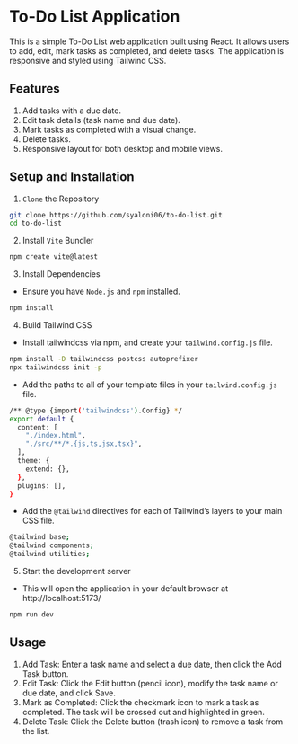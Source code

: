 # To-Do List Application
This is a simple To-Do List web application built using React. It allows users to add, edit, mark tasks as completed, and delete tasks. The application is responsive and styled using Tailwind CSS.
## Features
1. Add tasks with a due date.
2. Edit task details (task name and due date).
3. Mark tasks as completed with a visual change.
4. Delete tasks.
5. Responsive layout for both desktop and mobile views.
## Setup and Installation
1. `Clone` the Repository
``` bash
git clone https://github.com/syaloni06/to-do-list.git
cd to-do-list
```
2. Install `Vite` Bundler
``` bash
npm create vite@latest
```
3. Install Dependencies
- Ensure you have `Node.js` and `npm` installed.
``` bash
npm install
```
4. Build Tailwind CSS
- Install tailwindcss via npm, and create your `tailwind.config.js` file.
``` bash
npm install -D tailwindcss postcss autoprefixer
npx tailwindcss init -p
```
- Add the paths to all of your template files in your `tailwind.config.js` file.
``` bash
/** @type {import('tailwindcss').Config} */
export default {
  content: [
    "./index.html",
    "./src/**/*.{js,ts,jsx,tsx}",
  ],
  theme: {
    extend: {},
  },
  plugins: [],
}
```
- Add the `@tailwind` directives for each of Tailwind’s layers to your main CSS file.
``` bash
@tailwind base;
@tailwind components;
@tailwind utilities;
```
5. Start the development server
- This will open the application in your default browser at http://localhost:5173/
``` bash
npm run dev
```
## Usage
1. Add Task: Enter a task name and select a due date, then click the Add Task button.
2. Edit Task: Click the Edit button (pencil icon), modify the task name or due date, and click Save.
3. Mark as Completed: Click the checkmark icon to mark a task as completed. The task will be crossed out and highlighted in green.
4. Delete Task: Click the Delete button (trash icon) to remove a task from the list.
